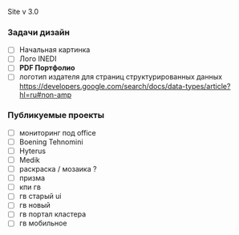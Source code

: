 ﻿
Site v 3.0


### Задачи дизайн
- [ ] Начальная картинка
- [ ] Лого INEDI
- [ ] **PDF Портфолио**
- [ ] логотип издателя для страниц структурированных данных
https://developers.google.com/search/docs/data-types/article?hl=ru#non-amp

### Публикуемые проекты
- [ ] мониторинг под office
- [ ] Boening Tehnomini
- [ ] Hyterus
- [ ] Medik
- [ ] раскраска / мозаика ?
- [ ] призма
- [ ] кпи гв
- [ ] гв старый ui
- [ ] гв новый
- [ ] гв портал кластера
- [ ] гв мобильное